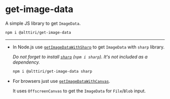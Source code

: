 # get-image-data

A simple JS library to get `ImageData`.

```bash
npm i @alttiri/get-image-data
```

---

- In Node.js use [`getImageDataWithSharp`](https://github.com/AlttiRi/get-image-data/blob/master/src/get-with-sharp.ts) to get `ImageData` with `sharp` library. 

  _Do not forget to install [`sharp`](https://www.npmjs.com/package/sharp) (`npm i sharp`). It's not included as a dependency._
  ```bash
  npm i @alttiri/get-image-data sharp
  ```

- For browsers just use [`getImageDataWithCanvas`](https://github.com/AlttiRi/get-image-data/blob/master/src/get-with-canvas.ts). 
    
  It uses `OffscreenCanvas` to get the `ImageData` for `File`/`Blob` input.

